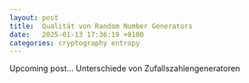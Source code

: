 ```yaml
---
layout: post
title:  Qualität von Random Number Generators
date:   2025-01-13 17:36:19 +0100
categories: cryptography entropy
---
```

Upcoming post... Unterschiede von Zufallszahlengeneratoren